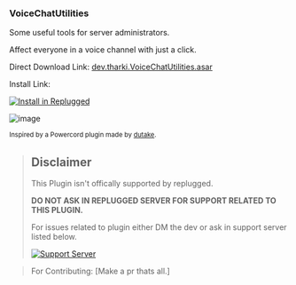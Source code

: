 ### VoiceChatUtilities

Some useful tools for server administrators.

Affect everyone in a voice channel with just a click.

Direct Download Link: [dev.tharki.VoiceChatUtilities.asar](https://github.com/Tharki-God/VoiceChatUtilities/releases/latest/download/dev.tharki.VoiceChatUtilities.asar)

Install Link:

[![Install in Replugged](https://img.shields.io/badge/-Install%20in%20Replugged-blue?style=for-the-badge&logo=none)](https://replugged.dev/install?identifier=dev.tharki.VoiceChatUtilities)

![image](https://i.imgur.com/Ui1jK3i.png)

<sub>Inspired by a Powercord plugin made by [dutake](https://github.com/dutake/voice-chat-utilities).</sub>


> ## Disclaimer
>
> This Plugin isn't offically supported by replugged.
>
>**DO NOT ASK IN REPLUGGED SERVER FOR SUPPORT RELATED TO THIS PLUGIN.**
>
> For issues related to plugin either DM the dev or ask in support server listed below.
>
>
> [![Support Server](https://discordapp.com/api/guilds/919649417005506600/widget.png?style=banner3)](https://discord.gg/SgKSKyh9gY)





> For Contributing: [Make a pr thats all.]
